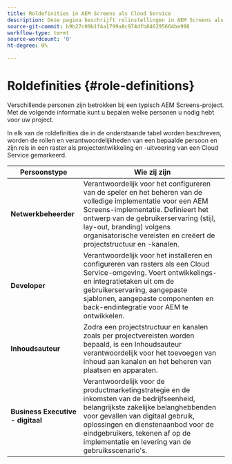 ```yaml
---
title: Roldefinities in AEM Screens als Cloud Service
description: Deze pagina beschrijft rolinstellingen in AEM Screens als Cloud Service.
source-git-commit: b9b27c09b1f4a1799a8c974dfb846295664be998
workflow-type: tm+mt
source-wordcount: '0'
ht-degree: 0%

---
```



# Roldefinities {#role-definitions}

Verschillende personen zijn betrokken bij een typisch AEM Screens-project. Met de volgende informatie kunt u bepalen welke personen u nodig hebt voor uw project.

In elk van de roldefinities die in de onderstaande tabel worden beschreven, worden de rollen en verantwoordelijkheden van een bepaalde persoon en zijn reis in een raster als projectontwikkeling en -uitvoering van een Cloud Service gemarkeerd.

| Persoonstype | Wie zij zijn |
|--- |--- |
| **Netwerkbeheerder** | Verantwoordelijk voor het configureren van de speler en het beheren van de volledige implementatie voor een AEM Screens-implementatie. Definieert het ontwerp van de gebruikerservaring (stijl, lay-out, branding) volgens organisatorische vereisten en creëert de projectstructuur en -kanalen. |
| **Developer** | Verantwoordelijk voor het installeren en configureren van rasters als een Cloud Service-omgeving. Voert ontwikkelings- en integratietaken uit om de gebruikerservaring, aangepaste sjablonen, aangepaste componenten en back-endintegratie voor AEM te ontwikkelen. |
| **Inhoudsauteur** | Zodra een projectstructuur en kanalen zoals per projectvereisten worden bepaald, is een Inhoudsauteur verantwoordelijk voor het toevoegen van inhoud aan kanalen en het beheren van plaatsen en apparaten. |
| **Business Executive - digitaal** | Verantwoordelijk voor de productmarketingstrategie en de inkomsten van de bedrijfseenheid, belangrijkste zakelijke belanghebbenden voor gevallen van digitaal gebruik, oplossingen en dienstenaanbod voor de eindgebruikers, tekenen af op de implementatie en levering van de gebruiksscenario&#39;s. |
